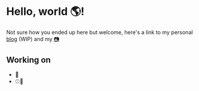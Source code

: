 # Hello, world :earth_americas:!
Not sure how you ended up here but welcome, here's a link to my personal [blog](https://prrapo.github.io/) (WIP) and my [:camera:](https://www.instagram.com/panrrap/)

## Working on
- :guitar:
- :baseball::milky_way:

<!--
**prrapo/prrapo** is a ✨ _special_ ✨ repository because its `README.md` (this file) appears on your GitHub profile.

Here are some ideas to get you started:

- 🔭 I’m currently working on ...
- 🌱 I’m currently learning ...
- 👯 I’m looking to collaborate on ...
- 🤔 I’m looking for help with ...
- 💬 Ask me about ...
- 📫 How to reach me: ...
- 😄 Pronouns: ...
- ⚡ Fun fact: ...
-->

